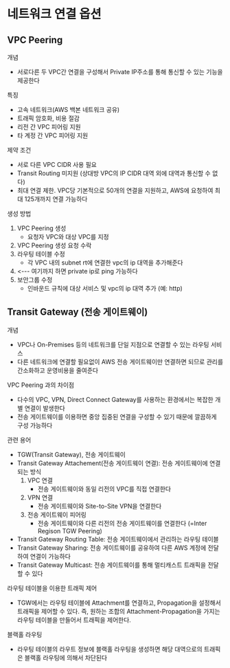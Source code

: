 # 네트워크 연결 옵션
## VPC Peering
개념
- 서로다른 두 VPC간 연결을 구성해서 Private IP주소를 통해 통신할 수 있는 기능을 제공한다

특징
- 고속 네트워크(AWS 백본 네트워크 공유)
- 트래픽 암호화, 비용 절감
- 리전 간 VPC 피어링 지원
- 타 계정 간 VPC 피어링 지원

제약 조건
- 서로 다른 VPC CIDR 사용 필요
- Transit Routing 미지원 (상대방 VPC의 IP CIDR 대역 외에 대역과 통신할 수 없다)
- 최대 연결 제한. VPC당 기본적으로 50개의 연결을 지원하고, AWS에 요청하여 최대 125개까지 연결 가능하다

생성 방법
1. VPC Peering 생성
   - 요청자 VPC와 대상 VPC를 지정
2. VPC Peering 생성 요청 수락
3. 라우팅 테이블 수정
   - 각 VPC 내의 subnet rt에 연결한 vpc의 ip 대역을 추가해준다
4. <--- 여기까지 하면 private ip로 ping 가능하다
5. 보안그룹 수정
   - 인바운드 규칙에 대상 서비스 및 vpc의 ip 대역 추가 (예: http)

## Transit Gateway (전송 게이트웨이)
개념
- VPC나 On-Premises 등의 네트워크를 단일 지점으로 연결할 수 있는 라우팅 서비스
- 다른 네트워크에 연결할 필요없이 AWS 전송 게이트웨이만 연결하면 되므로 관리를 간소화하고 운영비용을 줄여준다

VPC Peering 과의 차이점
- 다수의 VPC, VPN, Direct Connect Gateway를 사용하는 환경에서는 복잡한 개별 연결이 발생한다
- 전송 게이트웨이를 이용하면 중앙 집중된 연결을 구성할 수 있기 때문에 깔끔하게 구성 가능하다

관련 용어
- TGW(Transit Gateway), 전송 게이트웨이
- Transit Gateway Attachement(전송 게이트웨이 연결): 전송 게이트웨이에 연결되는 방식
   1. VPC 연결
      - 전송 게이트웨이와 동일 리전의 VPC를 직접 연결한다
   2. VPN 연결
      - 전송 게이트웨이와 Site-to-Site VPN을 연결한다
   3. 전송 게이트웨이 피어링
      - 전송 게이트웨이와 다른 리전의 전송 게이트웨이를 연결한다 (=Inter Regison TGW Peering)
- Transit Gateway Routing Table: 전송 게이트웨이에서 관리하는 라우팅 테이블
- Transit Gateway Sharing: 전송 게이트웨이를 공유하여 다른 AWS 계정에 전달하여 연결이 가능하다
- Transit Gateway Multicast: 전송 게이트웨이를 통해 멀티캐스트 트래픽을 전달할 수 있다

라우팅 테이블을 이용한 트래픽 제어
- TGW에서는 라우팅 테이블에 Attachment를 연결하고, Propagation을 설정해서 트래픽을 제어할 수 있다. 즉, 원하는 조합의 Attachment-Propagation을 가지는 라우팅 테이블을 만들어서 트래픽을 제어한다.

블랙홀 라우팅
- 라우팅 테이블의 라우트 정보에 블랙홀 라우팅을 생성하면 해당 대역으로의 트래픽은 블랙홀 라우팅에 의해서 차단된다